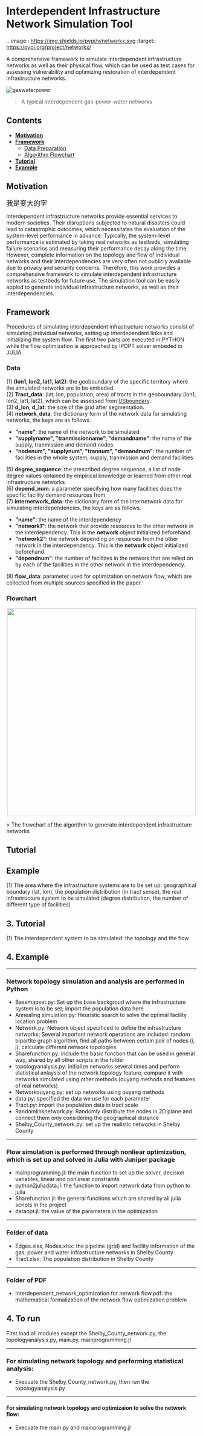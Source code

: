 # Interdependent Infrastructure Network Simulation Tool
.. image:: https://img.shields.io/pypi/v/networkx.svg
   :target: https://pypi.org/project/networkx/
   
A comprehensive framework to simulate interdependent infrastructure networks as well as their physical flow, which can be used as test cases for assessing vulnerability and optimizing restoration of interdependent infrastructure networks.

![gaswaterpower](images/gaswaterpower.png)
> A typical interdependent gas-power-water networks

## Contents
- __[Motivation](#Motivation)__
- __[Framework](#Framework)__
  - [Data Preparation](#Data)
  - [Algorithm Flowchart](#Flowchart)
- __[Tutorial](#Tutorial)__
- __[Example](#Example)__

## Motivation
<font size=4>我是变大的字</font>

Interdependent infrastructure networks provide essential services to modern societies. Their disruptions subjected to natural disasters could lead to catastrophic outcomes, which necessitates the evaluation of the system-level performance in advance. Typically, the system-level performance is estimated by taking real networks as testbeds, simulating failure scenarios and measuring their performance decay along the time. However, complete information on the topology and flow of individual networks and their interdependencies are very often not publicly available due to privacy and security concerns. Therefore, this work provides a comprehensive framework to simulate interdependent infrastructure networks as testbeds for future use. The simulation tool can be easily appled to generate individual infrastructure networks, as well as their interdependencies.
## Framework
Procedures of simulating interdependent infrastructure networks consist of simulating individual networks, setting up interdependent links and initializing the system flow. The first two parts are executed in PYTHON while the flow optimization is approached by IPOPT solver embeded in JULIA.
### Data
(1) **(lon1, lon2, lat1, lat2)**: the geoboundary of the specific territory where the simulated networks are to be embeded.<br>
(2) **Tract_data**: (lat, lon, population, area) of tracts in the geoboundary (lon1, lon2, lat1, lat2), which can be assessed from [USboundary](https://www.usboundary.com/Areas/Census%20Tract/Tennessee/Shelby%20County).<br>
(3) **d_lon, d_lat**: the size of the grid after segmentation.<br>
(4) **network_data**: the dictionary form of the network data for simulating networks, the keys are as follows.<br>
- **"name"**: the name of the network to be simulated
- **"supplyname", "tranmissionname", "demandname"**: the name of the supply, tranmission and demand nodes
- **"nodenum", "supplynum", "trannum", "demandnum"**: the number of facilities in the whole system, supply, tranmission and demand facilities<br>

(5) **degree_sequence**: the prescribed degree sequence, a list of node degree values obtained by empirical knowledge or learned from other real infrastructure networks<br>
(6) **depend_num**: a parameter specifying how many facilities does the specific facility demand resources from<br>
(7) **internetwork_data**: the dictionary form of the internetwork data for simulating interdependencies, the keys are as follows.<br>
- **"name"**: the name of the interdependency
- **"network1"**: the network that provide resources to the other network in the interdependency. This is the **network** object initialized beforehand.
- **"network2"**: the network depending on resources from the other network in the interdependency. This is the **network** object initialized beforehand.
- **"dependnum"**: the number of facilities in the network that are relied on by each of the facilities in the other network in the interdependency.<br>

(8) **flow_data**: parameter used for optimization on network flow, which are collected from multiple sources specified in the paper.
### Flowchart
<p align="center">
  <img width="500" height="550" src="images/algorithmflowchart.png">
</p>
> The flowchart of the algorithm to generate interdependent infrastructure networks

## Tutorial

## Example
(1) The area where the infrastructure systems are to be set up: geographical boundary (lat, lon), the population distribution (in tract sense), the real infrastructure system to be simulated (degree distribution, the number of different type of facilities)
## 3. Tutorial
(1) The interdependent system to be simulated: the topology and the flow
## 4. Example
**** 
### Network topology simulation and analysis are performed in Python
* Basemapset.py: Set up the base backgroud where the infrastructure system is to be set; import the population data here
* Annealing simulation.py: Heuristic search to solve the optimal facility location problem
* Network.py: Network object specificed to define the infrastructure networks; Several important network operations are included: random bipartite graph algorithm, find all paths between certain pair of nodes (i, j), calculate different network topologies
* Sharefunction.py: include the basic function that can be used in general way, shared by all other scripts in the folder
* topologyanalysis.py: initialize networks several times and perform statistical anlaysis of the network topology feature, compare it with networks simulated using other methods (ouyang methods and features of real networks)
* Networkouyang.py: set up networks using ouyang methods
* data.py: specified the data we use for each parameter
* Tract.py: import the population data in tract scale
* Randomlinknetwork.py: Randomly distribute the nodes in 2D plane and connect them only considering the geographical distance
* Shelby_County_network.py: set up the realistic networks in Shelby County
**** 
### Flow simulation is performed through nonliear optimization, which is set up and solved in Julia with Juniper package
* mainprogramming.jl: the main function to set up the solver, decision variables, linear and nonlinear constraints
* python2juliadata.jl: the function to import network data from python to julia
* Sharefunction.jl: the general functions which are shared by all julia scripts in the project
* dataopt.jl: the value of the parameters in the optimization
**** 
### Folder of data
* Edges.xlsx, Nodes.xlsx: the pipeline (grid) and facility information of the gas, power and water infrastructure networks in Shelby County
* Tract.xlsx: The population distribution in Shelby County
**** 
### Folder of PDF
* Interdependent_network_optimization for network flow.pdf: the mathematical formalization of the network flow optimization problem

## 4. To run
First load all modules except the Shelby_County_network.py, the topologyanalysis.py, main.py, mainprogramming.jl
**** 
### For simulating network topology and performing statistical analysis:
* Execuate the Shelby_County_network.py, then run the topologyanalysis.py
**** 
#### For simulating network topology and optimizaion to solve the network flow:
* Execuate the main.py and mainprogramming.jl
